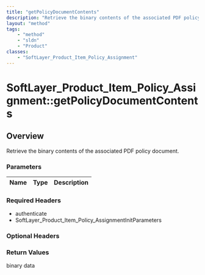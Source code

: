 ```yaml
---
title: "getPolicyDocumentContents"
description: "Retrieve the binary contents of the associated PDF policy document."
layout: "method"
tags:
    - "method"
    - "sldn"
    - "Product"
classes:
    - "SoftLayer_Product_Item_Policy_Assignment"
---
```

# SoftLayer_Product_Item_Policy_Assignment::getPolicyDocumentContents
## Overview 
Retrieve the binary contents of the associated PDF policy document. 

### Parameters 
|Name | Type | Description |
| --- | --- | --- |


### Required Headers
* authenticate
* SoftLayer_Product_Item_Policy_AssignmentInitParameters

### Optional Headers

### Return Values
binary data

